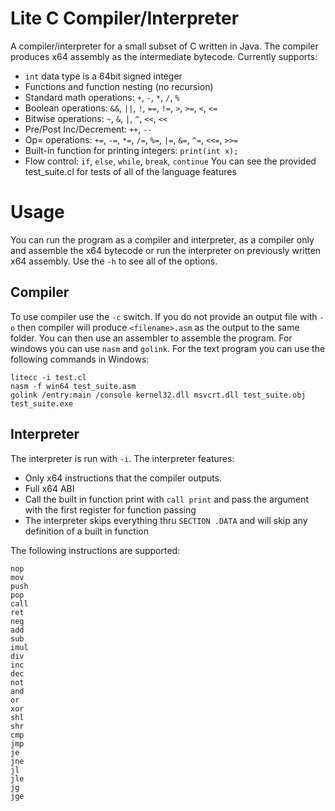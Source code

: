 # Lite C Compiler/Interpreter
A compiler/interpreter for a small subset of C written in Java. The compiler produces x64 assembly as the intermediate bytecode.
Currently supports:
* `int` data type is a 64bit signed integer
* Functions and function nesting (no recursion)
* Standard math operations: `+`, `-`, `*`, `/`, `%`
* Boolean operations: `&&`, `||`, `!`, `==`, `!=`, `>`, `>=`, `<`, `<=`
* Bitwise operations: `~`, `&`, `|`, `^`, `<<`, `<<`
* Pre/Post Inc/Decrement: `++`, `--` 
* Op= operations: `+=`, `-=`, `*=`, `/=`, `%=`, `|=`, `&=`, `^=`, `<<=`, `>>=`
* Built-in function for printing integers: `print(int x);`
* Flow control: `if`, `else`, `while`, `break`, `continue`
You can see the provided test_suite.cl for tests of all of the language features

# Usage
You can run the program as a compiler and interpreter, as a compiler only and assemble the x64 bytecode or run the interpreter on previously written x64 assembly. Use the `-h` to see all of the options.

## Compiler
To use compiler use the `-c` switch. If you do not provide an output file with `-o` then compiler will produce `<filename>.asm` as the output to the same folder. You can then use an assembler to assemble the program. For windows you can use `nasm` and `golink`. For the text program you can use the following commands in Windows:
```
litecc -i test.cl
nasm -f win64 test_suite.asm
golink /entry:main /console kernel32.dll msvcrt.dll test_suite.obj
test_suite.exe
```

## Interpreter
The interpreter is run with `-i`. The interpreter features:
* Only x64 instructions that the compiler outputs. 
* Full x64 ABI
* Call the built in function print with `call print` and pass the argument with the first register for function passing
* The interpreter skips everything thru `SECTION .DATA` and will skip any definition of a built in function

The following instructions are supported:
```
nop
mov
push
pop
call
ret
neg
add
sub
imul
div
inc
dec
not
and
or
xor
shl
shr
cmp
jmp
je
jne
jl
jle
jg
jge
```
